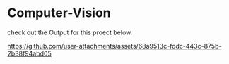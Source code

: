 # Computer-Vision

check out the Output for this proect below. 

https://github.com/user-attachments/assets/68a9513c-fddc-443c-875b-2b38f94abd05
